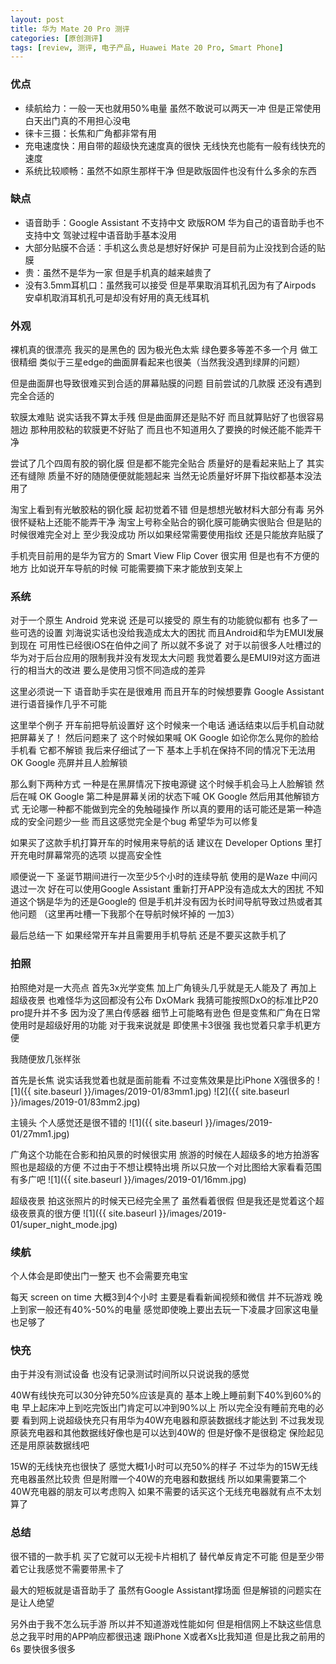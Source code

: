 ```yaml
---
layout: post
title: 华为 Mate 20 Pro 测评
categories: [原创测评]
tags: [review, 测评, 电子产品, Huawei Mate 20 Pro, Smart Phone]
---
```


### 优点
 * 续航给力：一般一天也就用50%电量 虽然不敢说可以两天一冲 但是正常使用白天出门真的不用担心没电
 * 徕卡三摄：长焦和广角都非常有用
 * 充电速度快：用自带的超级快充速度真的很快 无线快充也能有一般有线快充的速度
 * 系统比较顺畅：虽然不如原生那样干净 但是欧版固件也没有什么多余的东西

### 缺点
 * 语音助手：Google Assistant 不支持中文 欧版ROM 华为自己的语音助手也不支持中文 驾驶过程中语音助手基本没用
 * 大部分贴膜不合适：手机这么贵总是想好好保护 可是目前为止没找到合适的贴膜
 * 贵：虽然不是华为一家 但是手机真的越来越贵了
 * 没有3.5mm耳机口：虽然我可以接受 但是苹果取消耳机孔因为有了Airpods 安卓机取消耳机孔可是却没有好用的真无线耳机

<!--more-->

### 外观
裸机真的很漂亮 我买的是黑色的 因为极光色太紫 绿色要多等差不多一个月 做工很精细 类似于三星edge的曲面屏看起来也很美（当然我没遇到绿屏的问题）

但是曲面屏也导致很难买到合适的屏幕贴膜的问题 目前尝试的几款膜 还没有遇到完全合适的

软膜太难贴 说实话我不算太手残 但是曲面屏还是贴不好 而且就算贴好了也很容易翘边 那种用胶粘的软膜更不好贴了 而且也不知道用久了要换的时候还能不能弄干净

尝试了几个四周有胶的钢化膜 但是都不能完全贴合 质量好的是看起来贴上了 其实还有缝隙 质量不好的随随便便就能翘起来 当然无论质量好坏屏下指纹都基本没法用了

淘宝上看到有光敏胶粘的钢化膜 起初觉着不错 但是想想光敏材料大部分有毒 另外很怀疑粘上还能不能弄干净 淘宝上号称全贴合的钢化膜可能确实很贴合 但是贴的时候很难完全对上 至少我没成功 所以如果经常需要使用指纹 还是只能放弃贴膜了

手机壳目前用的是华为官方的 Smart View Flip Cover 很实用 但是也有不方便的地方 比如说开车导航的时候 可能需要摘下来才能放到支架上

### 系统
对于一个原生 Android 党来说 还是可以接受的 原生有的功能貌似都有 也多了一些可选的设置 刘海说实话也没给我造成太大的困扰 而且Android和华为EMUI发展到现在 可用性已经很iOS在伯仲之间了 所以就不多说了 对于以前很多人吐槽过的华为对于后台应用的限制我并没有发现太大问题 我觉着要么是EMUI9对这方面进行的相当大的改进 要么是使用习惯不同造成的差异

这里必须说一下 语音助手实在是很难用 而且开车的时候想要靠 Google Assistant 进行语音操作几乎不可能

这里举个例子 开车前把导航设置好 这个时候来一个电话 通话结束以后手机自动就把屏幕关了！ 然后问题来了 这个时候如果喊 OK Google 如论你怎么晃你的脸给手机看 它都不解锁 我后来仔细试了一下 基本上手机在保持不同的情况下无法用 OK Google 亮屏并且人脸解锁

那么剩下两种方式 一种是在黑屏情况下按电源键 这个时候手机会马上人脸解锁 然后在喊 OK Google 第二种是屏幕关闭的状态下喊 OK Google 然后用其他解锁方式 无论哪一种都不能做到完全的免触碰操作 所以真的要用的话可能还是第一种造成的安全问题少一些 而且这感觉完全是个bug 希望华为可以修复

如果买了这款手机打算开车的时候用来导航的话 建议在 Developer Options 里打开充电时屏幕常亮的选项 以提高安全性

顺便说一下 圣诞节期间进行一次至少5个小时的连续导航 使用的是Waze 中间闪退过一次 好在可以使用Google Assistant 重新打开APP没有造成太大的困扰 不知道这个锅是华为的还是Google的 但是手机并没有因为长时间导航导致过热或者其他问题 （这里再吐槽一下我那个在导航时候坏掉的 一加3）

最后总结一下 如果经常开车并且需要用手机导航 还是不要买这款手机了

### 拍照
拍照绝对是一大亮点 首先3x光学变焦 加上广角镜头几乎就是无人能及了 再加上超级夜景 也难怪华为这回都没有公布 DxOMark 我猜可能按照DxO的标准比P20 pro提升并不多 因为没了黑白传感器 细节上可能略有逊色 但是变焦和广角在日常使用时是超级好用的功能 对于我来说就是 即使黑卡3很强 我也觉着只拿手机更方便

我随便放几张样张

首先是长焦 说实话我觉着也就是面前能看 不过变焦效果是比iPhone X强很多的
![1]({{ site.baseurl }}/images/2019-01/83mm1.jpg)
![2]({{ site.baseurl }}/images/2019-01/83mm2.jpg)

主镜头 个人感觉还是很不错的
![1]({{ site.baseurl }}/images/2019-01/27mm1.jpg)

广角这个功能在合影和拍风景的时候很实用 旅游的时候在人超级多的地方拍游客照也是超级的方便 不过由于不想让模特出境 所以只放一个对比图给大家看看范围有多广吧
![1]({{ site.baseurl }}/images/2019-01/16mm.jpg)

超级夜景 拍这张照片的时候天已经完全黑了 虽然看着很假 但是我还是觉着这个超级夜景真的很方便
![1]({{ site.baseurl }}/images/2019-01/super_night_mode.jpg)

### 续航
个人体会是即使出门一整天 也不会需要充电宝

每天 screen on time 大概3到4个小时 主要是看看新闻视频和微信 并不玩游戏 晚上到家一般还有40%-50%的电量 感觉即使晚上要出去玩一下凌晨才回家这电量也足够了

### 快充
由于并没有测试设备 也没有记录测试时间所以只说说我的感觉

40W有线快充可以30分钟充50%应该是真的 基本上晚上睡前剩下40%到60%的电 早上起床冲上到吃完饭出门肯定可以冲到90%以上 所以完全没有睡前充电的必要 看到网上说超级快充只有用华为40W充电器和原装数据线才能达到 不过我发现原装充电器和其他数据线好像也是可以达到40W的 但是好像不是很稳定 保险起见还是用原装数据线吧

15W的无线快充也很快了 感觉大概1小时可以充50%的样子 不过华为的15W无线充电器虽然比较贵 但是附赠一个40W的充电器和数据线 所以如果需要第二个40W充电器的朋友可以考虑购入 如果不需要的话买这个无线充电器就有点不太划算了

### 总结
很不错的一款手机 买了它就可以无视卡片相机了 替代单反肯定不可能 但是至少带着它让我感觉不需要带黑卡了

最大的短板就是语音助手了 虽然有Google Assistant撑场面 但是解锁的问题实在是让人绝望

另外由于我不怎么玩手游 所以并不知道游戏性能如何 但是相信网上不缺这些信息 总之我平时用的APP响应都很迅速 跟iPhone X或者Xs比我知道 但是比我之前用的6s 要快很多很多
